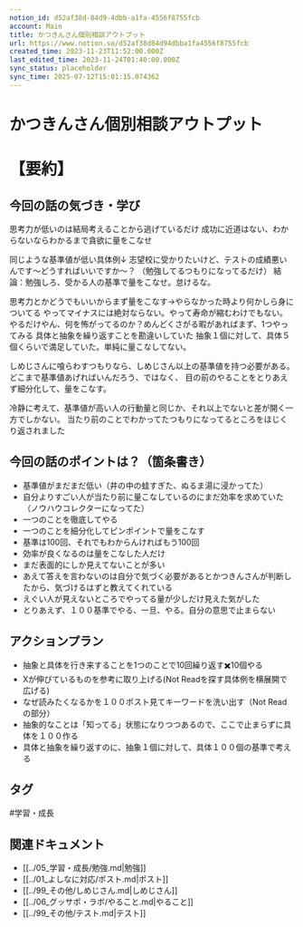 ```yaml
---
notion_id: d52af38d-84d9-4dbb-a1fa-4556f8755fcb
account: Main
title: かつきんさん個別相談アウトプット
url: https://www.notion.so/d52af38d84d94dbba1fa4556f8755fcb
created_time: 2023-11-23T11:52:00.000Z
last_edited_time: 2023-11-24T01:40:00.000Z
sync_status: placeholder
sync_time: 2025-07-12T15:01:15.074362
---
```

# かつきんさん個別相談アウトプット

# 【要約】
## 今回の話の気づき・学び
思考力が低いのは結局考えることから逃げているだけ
成功に近道はない、わからないならわかるまで貪欲に量をこなせ


同じような基準値が低い具体例↓
志望校に受かりたいけど、テストの成績悪いんです〜どうすればいいですか〜？
（勉強してるつもりになってるだけ）
結論：勉強しろ、受かる人の基準で量をこなせ。怠けるな。


思考力とかどうでもいいからまず量をこなす→やらなかった時より何かしら身についてる
やってマイナスには絶対ならない。やって寿命が縮むわけでもない。
やるだけやん、何を怖がってるのか？めんどくさがる暇があればまず、1つやってみる
具体と抽象を繰り返すことを勘違いしていた
抽象１個に対して、具体５個くらいで満足していた。単純に量こなしてない。

しめじさんに喰らわすつもりなら、しめじさん以上の基準値を持つ必要がある。
どこまで基準値あげればいんだろう、ではなく、
目の前のやることをとりあえず細分化して、量をこなす。

冷静に考えて、基準値が高い人の行動量と同じか、それ以上でないと差が開く一方でしかない。
当たり前のことでわかってたつもりになってるところをほじくり返されました
## 今回の話のポイントは？（箇条書き）
- 基準値がまだまだ低い（井の中の蛙すぎた、ぬるま湯に浸かってた）
- 自分よりすごい人が当たり前に量こなしているのにまだ効率を求めていた（ノウハウコレクターになってた）
- 一つのことを徹底してやる
- 一つのことを細分化してピンポイントで量をこなす
- 基準は100回、それでもわからんければもう100回
- 効率が良くなるのは量をこなした人だけ
- まだ表面的にしか見えてないことが多い
- あえて答えを言わないのは自分で気づく必要があるとかつきんさんが判断したから、気づけるはずと教えてくれている
- えぐい人が見えないところでやってる量が少しだけ見えた気がした
- とりあえず、１００基準でやる、一旦、やる。自分の意思で止まらない
## アクションプラン
- 抽象と具体を行き来することを1つのことで10回繰り返す✖️10個やる
- Xが伸びているものを参考に取り上げる(Not Readを探す具体例を横展開で広げる)
- なぜ読みたくなるかを１００ポスト見てキーワードを洗い出す（Not Readの部分）
- 抽象的なことは「知ってる」状態になりつつあるので、ここで止まらずに具体を１００作る
- 具体と抽象を繰り返すのに、抽象１個に対して、具体１００個の基準で考える

## タグ

#学習・成長 

## 関連ドキュメント

- [[../05_学習・成長/勉強.md|勉強]]
- [[../01_よしなに対応/ポスト.md|ポスト]]
- [[../99_その他/しめじさん.md|しめじさん]]
- [[../06_グッサポ・ラボ/やること.md|やること]]
- [[../99_その他/テスト.md|テスト]]
